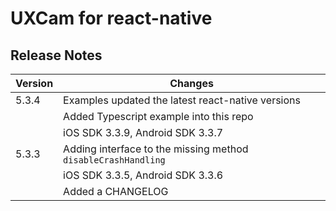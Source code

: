 # UXCam for react-native


## Release Notes ##

Version | Changes
------- | ----------
5.3.4	| Examples updated the latest react-native versions
		| Added Typescript example into this repo
		| iOS SDK 3.3.9, Android SDK 3.3.7
5.3.3	| Adding interface to the missing method `disableCrashHandling`
		| iOS SDK 3.3.5, Android SDK 3.3.6
		| Added a CHANGELOG


